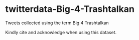 # twitterdata-Big-4-Trashtalkan
Tweets  collected using the term Big 4 Trashtalkan

Kindly cite and acknowledge when using this dataset.
